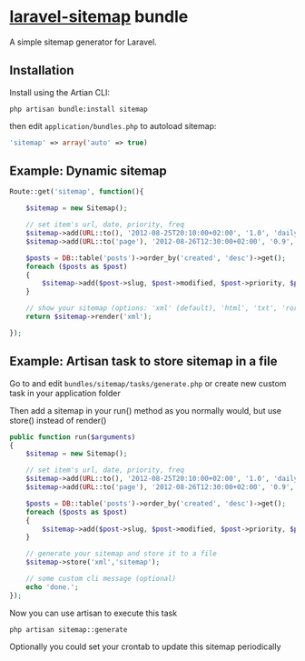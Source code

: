# [laravel-sitemap](http://roumen.it/projects/laravel-sitemap) bundle

A simple sitemap generator for Laravel.


## Installation

Install using the Artian CLI:

	php artisan bundle:install sitemap

then edit ``application/bundles.php`` to autoload sitemap:

```php
'sitemap' => array('auto' => true)
```

## Example: Dynamic sitemap

```php
Route::get('sitemap', function(){

    $sitemap = new Sitemap();

    // set item's url, date, priority, freq
    $sitemap->add(URL::to(), '2012-08-25T20:10:00+02:00', '1.0', 'daily');
    $sitemap->add(URL::to('page'), '2012-08-26T12:30:00+02:00', '0.9', 'monthly');

    $posts = DB::table('posts')->order_by('created', 'desc')->get();
    foreach ($posts as $post)
    {
        $sitemap->add($post->slug, $post->modified, $post->priority, $post->freq);
    }

    // show your sitemap (options: 'xml' (default), 'html', 'txt', 'ror-rss', 'ror-rdf')
    return $sitemap->render('xml');

});
```

## Example: Artisan task to store sitemap in a file

Go to and edit ``bundles/sitemap/tasks/generate.php`` or create new custom task in your application folder

Then add a sitemap in your run() method as you normally would, but use store() instead of render()

```php
public function run($arguments)
{
    $sitemap = new Sitemap();

    // set item's url, date, priority, freq
    $sitemap->add(URL::to(), '2012-08-25T20:10:00+02:00', '1.0', 'daily');
    $sitemap->add(URL::to('page'), '2012-08-26T12:30:00+02:00', '0.9', 'monthly');

    $posts = DB::table('posts')->order_by('created', 'desc')->get();
    foreach ($posts as $post)
    {
        $sitemap->add($post->slug, $post->modified, $post->priority, $post->freq);
    }

    // generate your sitemap and store it to a file
    $sitemap->store('xml','sitemap');

    // some custom cli message (optional)
    echo 'done.';
});
```
Now you can use artisan to execute this task

``php artisan sitemap::generate``

Optionally you could set your crontab to update this sitemap periodically